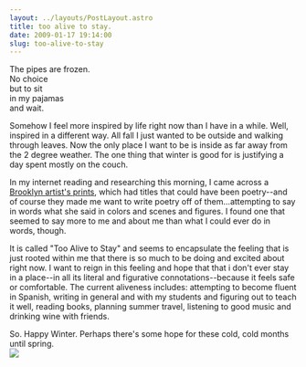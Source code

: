 ```yaml
---
layout: ../layouts/PostLayout.astro
title: too alive to stay.
date: 2009-01-17 19:14:00
slug: too-alive-to-stay
---
```


The pipes are frozen.  
No choice  
but to sit  
in my pajamas  
and wait.  
  
Somehow I feel more inspired by life right now than I have in a while. Well, inspired in a different way. All fall I just wanted to be outside and walking through leaves. Now the only place I want to be is inside as far away from the 2 degree weather. The one thing that winter is good for is justifying a day spent mostly on the couch.  
  
In my internet reading and researching this morning, I came across a [Brooklyn artist's prints](http://www.etsy.com/shop.php?user_id=95461), which had titles that could have been poetry--and of course they made me want to write poetry off of them...attempting to say in words what she said in colors and scenes and figures. I found one that seemed to say more to me and about me than what I could ever do in words, though.  
  
It is called "Too Alive to Stay" and seems to encapsulate the feeling that is just rooted within me that there is so much to be doing and excited about right now. I want to reign in this feeling and hope that that i don't ever stay in a place--in all its literal and figurative connotations--because it feels safe or comfortable. The current aliveness includes: attempting to become fluent in Spanish, writing in general and with my students and figuring out to teach it well, reading books, planning summer travel, listening to good music and drinking wine with friends.  
  
So. Happy Winter. Perhaps there's some hope for these cold, cold months until spring.  
[![](http://www.kaboodle.com/hi/img/2/0/0/12d/0/AAAAAkqGv6IAAAAAAS0K8w.jpg)](http://www.kaboodle.com/hi/img/2/0/0/12d/0/AAAAAkqGv6IAAAAAAS0K8w.jpg)